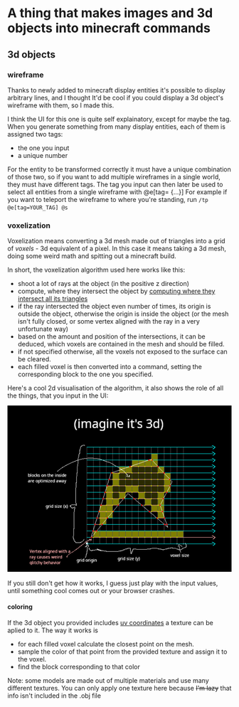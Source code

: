 <!-- # Getting Started with Create React App

This project was bootstrapped with [Create React App](https://github.com/facebook/create-react-app).

## Available Scripts

In the project directory, you can run:

### `npm start`

Runs the app in the development mode.\
Open [http://localhost:3000](http://localhost:3000) to view it in your browser.

The page will reload when you make changes.\
You may also see any lint errors in the console.

### `npm test`

Launches the test runner in the interactive watch mode.\
See the section about [running tests](https://facebook.github.io/create-react-app/docs/running-tests) for more information.

### `npm run build`

Builds the app for production to the `build` folder.\
It correctly bundles React in production mode and optimizes the build for the best performance.

The build is minified and the filenames include the hashes.\
Your app is ready to be deployed!

See the section about [deployment](https://facebook.github.io/create-react-app/docs/deployment) for more information.

### `npm run eject`

**Note: this is a one-way operation. Once you `eject`, you can't go back!**

If you aren't satisfied with the build tool and configuration choices, you can `eject` at any time. This command will remove the single build dependency from your project.

Instead, it will copy all the configuration files and the transitive dependencies (webpack, Babel, ESLint, etc) right into your project so you have full control over them. All of the commands except `eject` will still work, but they will point to the copied scripts so you can tweak them. At this point you're on your own.

You don't have to ever use `eject`. The curated feature set is suitable for small and middle deployments, and you shouldn't feel obligated to use this feature. However we understand that this tool wouldn't be useful if you couldn't customize it when you are ready for it.

## Learn More

You can learn more in the [Create React App documentation](https://facebook.github.io/create-react-app/docs/getting-started).

To learn React, check out the [React documentation](https://reactjs.org/).

### Code Splitting

This section has moved here: [https://facebook.github.io/create-react-app/docs/code-splitting](https://facebook.github.io/create-react-app/docs/code-splitting)

### Analyzing the Bundle Size

This section has moved here: [https://facebook.github.io/create-react-app/docs/analyzing-the-bundle-size](https://facebook.github.io/create-react-app/docs/analyzing-the-bundle-size)

### Making a Progressive Web App

This section has moved here: [https://facebook.github.io/create-react-app/docs/making-a-progressive-web-app](https://facebook.github.io/create-react-app/docs/making-a-progressive-web-app)

### Advanced Configuration

This section has moved here: [https://facebook.github.io/create-react-app/docs/advanced-configuration](https://facebook.github.io/create-react-app/docs/advanced-configuration)

### Deployment

This section has moved here: [https://facebook.github.io/create-react-app/docs/deployment](https://facebook.github.io/create-react-app/docs/deployment)

### `npm run build` fails to minify

This section has moved here: [https://facebook.github.io/create-react-app/docs/troubleshooting#npm-run-build-fails-to-minify](https://facebook.github.io/create-react-app/docs/troubleshooting#npm-run-build-fails-to-minify) -->

# A thing that makes images and 3d objects into minecraft commands

## 3d objects

### wireframe

Thanks to newly added to minecraft display entities it's possible to display arbitrary lines,
and I thought It'd be cool if you could display a 3d object's wireframe with them,
so I made this.

I think the UI for this one is quite self explainatory, except for maybe the tag.
When you generate something from many display entities, each of them is assigned two tags:

- the one you input
- a unique number

For the entity to be transformed correctly it must have a unique combination of those two,
so if you want to add multiple wireframes in a single world, they must have different tags.
The tag you input can then later be used to select all entities from a single wireframe with @e\[tag= {...}\]
For example if you want to teleport the wireframe to where you're standing, run `/tp @e[tag=YOUR_TAG] @s`

### voxelization

Voxelization means converting a 3d mesh made out of triangles into a grid of _voxels_ - 3d equivalent of a pixel.
In this case it means taking a 3d mesh, doing some weird math and spitting out a minecraft build.

In short, the voxelization algorithm used here works like this:

- shoot a lot of rays at the object (in the positive z direction)
- compute, where they intersect the object by [computing where they intersect all its triangles](https://en.wikipedia.org/wiki/M%C3%B6ller%E2%80%93Trumbore_intersection_algorithm)
- if the ray intersected the object even number of times, its origin is outside the object, otherwise the origin is inside the object (or the mesh isn't fully closed, or some vertex aligned with the ray in a very unfortunate way)
- based on the amount and position of the intersections, it can be deduced, which voxels are contained in the mesh and should be filled.
- if not specified otherwise, all the voxels not exposed to the surface can be cleared.
- each filled voxel is then converted into a command, setting the corresponding block to the one you specified.

Here's a cool 2d visualisation of the algorithm, it also shows the role of all the things, that you input in the UI:

<img src="/public/images/voxelization.png"/>

If you still don't get how it works, I guess just play with the input values, until something cool comes out or your browser crashes.

#### coloring

If the 3d object you provided includes [uv coordinates](https://en.wikipedia.org/wiki/UV_mapping) a texture can be aplied to it.
The way it works is

- for each filled voxel calculate the closest point on the mesh.
- sample the color of that point from the provided texture and assign it to the voxel.
- find the block corresponding to that color

Note: some models are made out of multiple materials and use many different textures. You can only apply one texture here because ~~I'm lazy~~ that info isn't included in the .obj file
